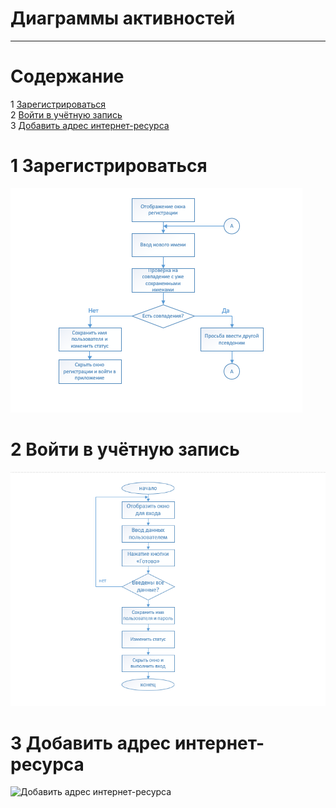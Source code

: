 # Диаграммы активностей
---

# Содержание
1 [Зарегистрироваться](#reg)  
2 [Войти в учётную запись](#login)  
3 [Добавить адрес интернет-ресурса](#add)

<a name="reg"/>

# 1 Зарегистрироваться
![Зарегистрироваться](../../../Images/System%20design/Registration(ac).png)

<a name="login"/>

# 2 Войти в учётную запись
![Войти в учётную записть](../../../Images/System%20design/login(ac).png)

<a name="add"/>

# 3 Добавить адрес интернет-ресурса
![Добавить адрес интернет-ресурса](../../../Images/System%20design/Add(activity).png)
